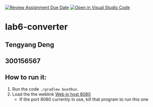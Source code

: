 [![Review Assignment Due Date](https://classroom.github.com/assets/deadline-readme-button-22041afd0340ce965d47ae6ef1cefeee28c7c493a6346c4f15d667ab976d596c.svg)](https://classroom.github.com/a/xDom7pvU)
[![Open in Visual Studio Code](https://classroom.github.com/assets/open-in-vscode-2e0aaae1b6195c2367325f4f02e2d04e9abb55f0b24a779b69b11b9e10269abc.svg)](https://classroom.github.com/online_ide?assignment_repo_id=17173699&assignment_repo_type=AssignmentRepo)
# lab6-converter

## Tengyang Deng
## 300156567

## How to run it:
1. Run the code `./gradlew bootRun`.
2. Load the the weblink [Web in host 8080](http://localhost:8080/)
    - If the port 8080 currently in use, kill that program to run this one 